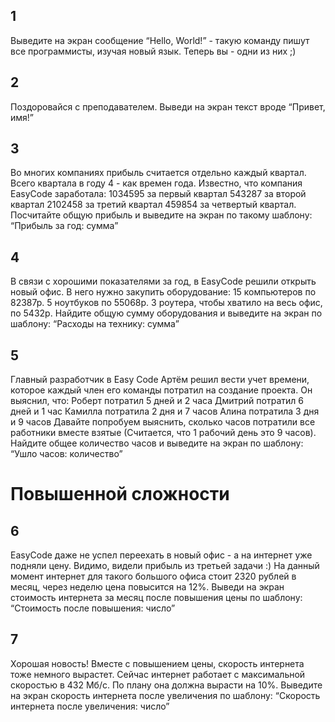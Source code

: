 ## 1
Выведите на экран сообщение “Hello, World!” - такую команду пишут все программисты, изучая новый язык. Теперь вы - одни из них ;)

## 2
Поздоровайся с преподавателем. Выведи на экран текст вроде “Привет, имя!”

## 3
Во многих компаниях прибыль считается отдельно каждый квартал. Всего квартала в году 4 - как времен года. Известно, что компания EasyCode заработала:
1034595 за первый квартал
543287 за второй квартал
2102458 за третий квартал
459854 за четвертый квартал.
Посчитайте общую прибыль и выведите на экран по такому шаблону: “Прибыль за год: сумма”

## 4
В связи с хорошими показателями за год, в EasyCode решили открыть новый офис. В него нужно закупить оборудование:
15 компьютеров по 82387р.
5 ноутбуков по 55068р.
3 роутера, чтобы хватило на весь офис, по 5432р.
Найдите общую сумму оборудования и выведите на экран по шаблону: “Расходы на технику: сумма”

## 5
Главный разработчик в Easy Code Артём решил вести учет времени, которое каждый член его команды потратил на создание проекта. Он выяснил, что:
Роберт потратил 5 дней и 2 часа
Дмитрий потратил 6 дней и 1 час
Камилла потратила 2 дня и 7 часов
Алина потратила 3 дня и 9 часов
Давайте попробуем выяснить, сколько часов потратили все работники вместе взятые (Считается, что 1 рабочий день это 9 часов). 
Найдите общее количество часов и выведите на экран по шаблону: “Ушло часов: количество”

# Повышенной сложности
## 6
EasyCode даже не успел переехать в новый офис - а на интернет уже подняли цену. Видимо, видели прибыль из третьей задачи :)
На данный момент интернет для такого большого офиса стоит 2320 рублей в месяц, через неделю цена повысится на 12%.
Выведи на экран стоимость интернета за месяц после повышения цены по шаблону: “Стоимость после повышения: число”

## 7
Хорошая новость! Вместе с повышением цены, скорость интернета тоже немного вырастет. Сейчас интернет работает с максимальной скоростью в 432 Мб/с. По плану она должна вырасти на 10%.
Выведите на экран скорость интернета после увеличения по шаблону: “Скорость интернета после увеличения: число”
